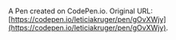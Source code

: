 # 

A Pen created on CodePen.io. Original URL: [https://codepen.io/leticiakruger/pen/gOvXWjy](https://codepen.io/leticiakruger/pen/gOvXWjy).

